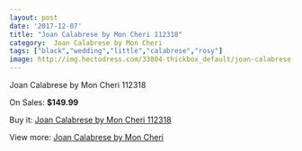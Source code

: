 ```yaml
---
layout: post
date: '2017-12-07'
title: "Joan Calabrese by Mon Cheri 112318"
category:  Joan Calabrese by Mon Cheri
tags: ["black","wedding","little","calabrese","rosy"]
image: http://img.hectodress.com/33804-thickbox_default/joan-calabrese-by-mon-cheri-112318.jpg
---
```

Joan Calabrese by Mon Cheri 112318

On Sales: **$149.99**
<a href="https://www.hectodress.com/-joan-calabrese-by-mon-cheri/15627-joan-calabrese-by-mon-cheri-112318.html"><amp-img layout="responsive" width="600" height="600" src="//img.hectodress.com/33804-thickbox_default/joan-calabrese-by-mon-cheri-112318.jpg" alt="Joan Calabrese by Mon Cheri 112318 0" /></a>

Buy it: [Joan Calabrese by Mon Cheri 112318](https://www.hectodress.com/-joan-calabrese-by-mon-cheri/15627-joan-calabrese-by-mon-cheri-112318.html "Joan Calabrese by Mon Cheri 112318")

View more: [ Joan Calabrese by Mon Cheri](https://www.hectodress.com/285--joan-calabrese-by-mon-cheri " Joan Calabrese by Mon Cheri")